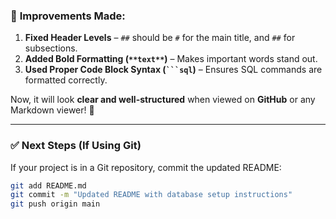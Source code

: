 
### 🔹 **Improvements Made:**
1. **Fixed Header Levels** – `##` should be `#` for the main title, and `##` for subsections.
2. **Added Bold Formatting (`**text**`)** – Makes important words stand out.
3. **Used Proper Code Block Syntax (` ```sql `)** – Ensures SQL commands are formatted correctly.

Now, it will look **clear and well-structured** when viewed on **GitHub** or any Markdown viewer! 🚀

---

### ✅ **Next Steps (If Using Git)**
If your project is in a Git repository, commit the updated README:
```bash
git add README.md
git commit -m "Updated README with database setup instructions"
git push origin main
